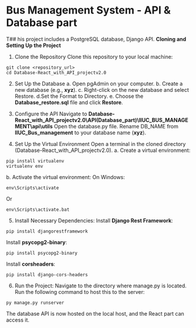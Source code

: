 # Bus Management System - API & Database part
T## his project includes a PostgreSQL database, Django API.
**Cloning and Setting Up the Project**
1. Clone the Repository
Clone this repository to your local machine:
```
git clone <repository_url>
cd Database-React_with_API_projectv2.0
```
2. Set Up the Database
  a. Open pgAdmin on your computer.
  b. Create a new database (e.g., **xyz**).
  c. Right-click on the new database and select Restore.
  d.Set the Format to Directory.
  e. Choose the **Database_restore.sql** file and click **Restore**.
3. Configure the API
Navigate to **Database-React_with_API_projectv2.0\API(Database_part)\IIUC_BUS_MANAGEMENT\api\utils**
Open the database.py file.
Rename DB_NAME from **IIUC_Bus_management** to your database name (**xyz**).

4. Set Up the Virtual Environment
Open a terminal in the cloned directory (Database-React_with_API_projectv2.0).
  a. Create a virtual environment:
```
pip install virtualenv
virtualenv env
```
  b. Activate the virtual environment:
On Windows:
```
env\Scripts\activate
```
Or
```
env\Scripts\activate.bat
```

5. Install Necessary Dependencies:
Install **Django Rest Framework**:
```
pip install djangorestframework
```
Install **psycopg2-binary**:
```
pip install psycopg2-binary
```
Install **corsheaders**:
```
pip install django-cors-headers
```


6. Run the Project: 
Navigate to the directory where manage.py is located.
Run the following command to host this to  the server:
```
py manage.py runserver
```

The database API is now hosted on the local host, and the React part can access it.

